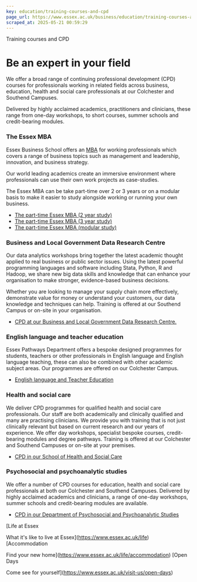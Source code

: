 ```yaml
---
key: education/training-courses-and-cpd
page_url: https://www.essex.ac.uk/business/education/training-courses-and-cpd
scraped_at: 2025-05-21 00:59:29
---
```


Training courses and CPD

# Be an expert in your field

We offer a broad range of continuing professional development (CPD) courses for professionals working in related fields across business, education, health and social care professionals at our Colchester and Southend Campuses.

Delivered by highly acclaimed academics, practitioners and clinicians, these range from one-day workshops, to short courses, summer schools and credit-bearing modules.

### The Essex MBA

Essex Business School offers an [MBA](https://www.essex.ac.uk/departments/essex-business-school/the-essex-mba/executive-mba) for working professionals which covers a range of business topics such as management and leadership, innovation, and business strategy.

Our world leading academics create an immersive environment where professionals can use their own work projects as case-studies.

The Essex MBA can be take part-time over 2 or 3 years or on a modular basis to make it easier to study alongside working or running your own business.

* [The part-time Essex MBA (2 year study)](https://www.essex.ac.uk/courses/pg00472/2/master-of-business-administration%2C-c-%2C-the-essex-mba)
* [The part-time Essex MBA (3 year study)](https://www.essex.ac.uk/courses/pg00472/4/master-of-business-administration%2C-c-%2C-the-essex-mba)
* [The part-time Essex MBA (modular study)](https://www.essex.ac.uk/courses/pg00472/5/master-of-business-administration%2C-c-%2C-the-essex-mba)

### Business and Local Government Data Research Centre

Our data analytics workshops bring together the latest academic thought applied to real business or public sector issues. Using the latest powerful programming languages and software including Stata, Python, R and Hadoop, we share new big data skills and knowledge that can enhance your organisation to make stronger, evidence-based business decisions.

Whether you are looking to manage your supply chain more effectively, demonstrate value for money or understand your customers, our data knowledge and techniques can help. Training is offered at our Southend Campus or on-site in your organisation.

* [CPD at our Business and Local Government Data Research Centre.](http://www.blgdataresearch.org/services-2-2/training/)

### English language and teacher education

Essex Pathways Department offers a bespoke designed programmes for students, teachers or other professionals in English language and English language teaching, these can also be combined with other academic subject areas. Our programmes are offered on our Colchester Campus.

* [English language and Teacher Education](http://www.essex.ac.uk/pathways/study/other/default.aspx)

### Health and social care

We deliver CPD programmes for qualified health and social care professionals. Our staff are both academically and clinically qualified and many are practising clinicians. We provide you with training that is not just clinically relevant but based on current research and our years of experience. We offer day workshops, specialist bespoke courses, credit-bearing modules and degree pathways. Training is offered at our Colchester and Southend Campuses or on-site at your premises.

* [CPD in our School of Health and Social Care](http://www.essex.ac.uk/hhs/cpd/)

### Psychosocial and psychoanalytic studies

We offer a number of CPD courses for education, health and social care professionals at both our Colchester and Southend Campuses. Delivered by highly acclaimed academics and clinicians, a range of one-day workshops, summer schools and credit-bearing modules are available.

* [CPD in our Department of Psychosocial and Psychoanalytic Studies](http://www.essex.ac.uk/cps/cpd/)

[Life at Essex

What it's like to live at Essex](https://www.essex.ac.uk/life)
[Accommodation

Find your new home](https://www.essex.ac.uk/life/accommodation)
[Open Days

Come see for yourself](https://www.essex.ac.uk/visit-us/open-days)